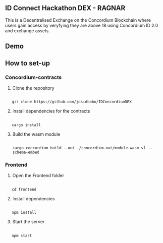 ## ID Connect Hackathon DEX - RAGNAR
This is a Decentralised Exchange on the Concordium Blockchain where users gain access by veryfying they are above 18 using Concordium ID 2.0 and exchange assets.

## Demo
[]()

## How to set-up

### Concordium-contracts

1. Clone the repository
 ##
       git clone https://github.com/josidbobo/IDConcordiumDEX
2. Install dependencies for the contracts
 ##
       cargo install 
3. Build the wasm module
    ##
       cargo concordium build --out ./concordium-out/module.wasm.v1 --schema-embed

### Frontend

1. Open the Frontend folder
 ##
       cd frontend
2. Install dependencies
 ##
       npm install
3. Start the server
 ##
       npm start



